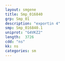 ```yaml
---
layout: smgene
title: Smp_016840
grp: Smp_01
description: "exportin 4"
smp: Smp_016840.1
uniprot: "G4VKZ2"
length:  3726
cdd: "ns"
kk: ns
categories: sm
---
```


